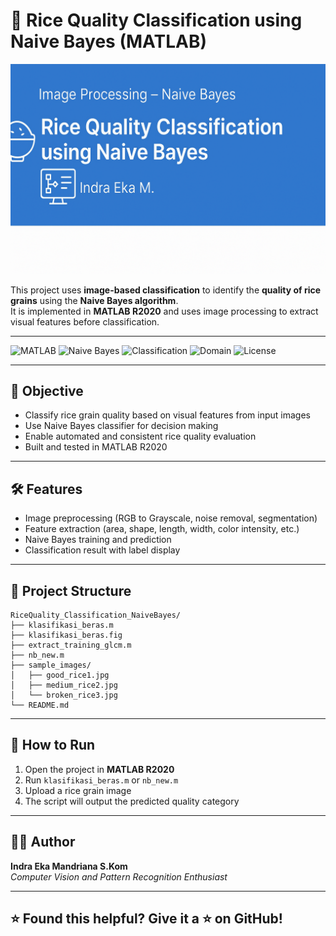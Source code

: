 # 🌾 Rice Quality Classification using Naive Bayes (MATLAB)

![Banner](assets/banner.png)

This project uses **image-based classification** to identify the **quality of rice grains** using the **Naive Bayes algorithm**.  
It is implemented in **MATLAB R2020** and uses image processing to extract visual features before classification.

---

![MATLAB](https://img.shields.io/badge/Platform-MATLAB_R2020-yellow?style=flat&logo=mathworks)
![Naive Bayes](https://img.shields.io/badge/Model-Naive_Bayes-blue?style=flat)
![Classification](https://img.shields.io/badge/Type-Image_Classification-green?style=flat)
![Domain](https://img.shields.io/badge/Application-Rice_Quality_Inspection-orange?style=flat)
![License](https://img.shields.io/badge/License-MIT-lightgrey?style=flat)

---

## 🎯 Objective

- Classify rice grain quality based on visual features from input images
- Use Naive Bayes classifier for decision making
- Enable automated and consistent rice quality evaluation
- Built and tested in MATLAB R2020

---

## 🛠️ Features

- Image preprocessing (RGB to Grayscale, noise removal, segmentation)
- Feature extraction (area, shape, length, width, color intensity, etc.)
- Naive Bayes training and prediction
- Classification result with label display

---

## 📂 Project Structure

```
RiceQuality_Classification_NaiveBayes/
├── klasifikasi_beras.m
├── klasifikasi_beras.fig
├── extract_training_glcm.m
├── nb_new.m
├── sample_images/
│   ├── good_rice1.jpg
│   ├── medium_rice2.jpg
│   └── broken_rice3.jpg
└── README.md
```

---

## 🚀 How to Run

1. Open the project in **MATLAB R2020**
2. Run `klasifikasi_beras.m` or `nb_new.m`
3. Upload a rice grain image
4. The script will output the predicted quality category

---

## 👨‍💻 Author

**Indra Eka Mandriana S.Kom**  
_Computer Vision and Pattern Recognition Enthusiast_

---

## ⭐ Found this helpful? Give it a ⭐ on GitHub!
